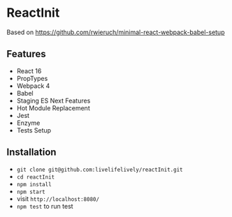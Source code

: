 # ReactInit

Based on https://github.com/rwieruch/minimal-react-webpack-babel-setup

## Features

* React 16
* PropTypes
* Webpack 4
* Babel
* Staging ES Next Features
* Hot Module Replacement
* Jest
* Enzyme
* Tests Setup

## Installation

* `git clone git@github.com:livelifelively/reactInit.git`
* `cd reactInit`
* `npm install`
* `npm start`
* visit `http://localhost:8080/`
* `npm test` to run test
